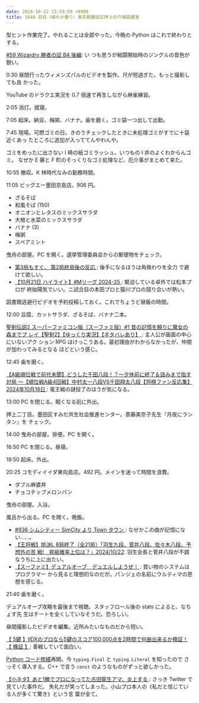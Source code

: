 ```yaml
---
date: 2024-10-22 23:59:59 +0900
title: 1640 日目（晴れか曇り）東京都墨田区押上の穴場図書室
---
```


型ヒント作業完了。やれることは全部やった。今晩の Python はこれで終わりとする。

[#59 Wizardry 勝者の証 B4 後編](https://www.youtube.com/watch?v=Mut1twvLZHc): い
つも思うが戦闘開始時のジングルの音色が鋭い。

0:30 昼間行ったウィメンズパルのビデオを製作。尺が短過ぎた。もっと撮影しても良
かった。

YouTube のドラクエ実況を 0.7 倍速で再生しながら麻雀練習。

2:05 消灯。就寝。

7:05 起床。納豆、梅粥、バナナ。歯を磨く。ゴミ袋一つ出して出勤。

7:45 現場。可燃ゴミの日。きのうチェックしたときに未処理ゴミがすでに十袋近くあっ
たところに追加が入っててんやわんや。

ゴミをめったに出さない I 崎の紙ゴミラッシュ。いつもの I 井のよくわからんゴミ。
なぜか E 藤と F 町のそっくりなゴミ処理など、厄介事がまとめて来た。

10:55 撤収。K 林時代なみの勤務時間。

11:05 ビッグエー墨田京島店。906 円。

* ざるそば
* 和風そば (150)
* オニオンとレタスのミックスサラダ
* 大根と水菜のミックスサラダ
* バナナ (3)
* 梅粥
* スペアミント

曳舟の部屋。PC を開く。選挙管理委員会からの郵便物をチェック。

* [第3局もすぐ、 第2局終局後の反応
  ](https://www.youtube.com/watch?v=uUcoIRK0ETE): 後手になるほうは角換わりを全力
  で避けて欲しい。
* [【10月21日 ハイライト】#Mリーグ 2024-25
  ](https://www.youtube.com/watch?v=gSF7rej3QHk): 緊迫している卓外では松本プロが
  終始陽気でいい。ニ試合目の本田プロと猿川プロの競り合いが熱い。

図書館逃避行ビデオを予約投稿しておく。これでちょうど昼飯の時間。

12:00 豆腐、カットサラダ、ざるそば、バナナ二本。

[聖剣伝説2 スーパーファミコン版（スーファミ版）#1 昔の記憶を頼りに魔女の森までプ
レイ【聖剣2】【ゆっくり実況】【ネタバレあり】
](https://www.youtube.com/watch?v=qu3lHKe2Hxs): 主人公が画面の中心にいないアク
ション RPG はけっこうある。最初理由がわからなかったが、仲間が加わってみるとなる
ほどという感じ。

12:45 歯を磨く。

[【A級順位戦で前代未聞】どうした千田八段！？～夕休前に終了＆詰みまで指す対局
～【順位戦A級4回戦】中村太一八段VS千田翔太八段【将棋ファン反応集】2024年10月18日
](https://www.youtube.com/watch?v=OaXD6MP4CFg): 竜王戦の謎投了のほうが気になる。

13:00 PC を閉じる。眠くなる前に外出。

<!-- TODO: insert a video -->

押上二丁目。墨田区すみだ共生社会推進センター。斎藤美奈子先生『月夜にランタン』を
チェック。

14:00 曳舟の部屋。排便。PC を開く。

16:50 PC を閉じる。昼寝。

19:50 起床。外出。

20:25 コモディイイダ東向島店。492 円。メインを迷って時間を浪費。

* ダブル麻婆丼
* チョコチップメロンパン

曳舟の部屋。入浴。

風呂から出る。PC を開く。晩飯。

* [#936 シムシティー SimCity より Town タウン
  ](https://www.youtube.com/watch?v=F14vqe-GbJ0): なぜかこの曲が記憶にない……。
* [【王将戦】挑決L 8局終了（全21局）「羽生九段、菅井八段、佐々木八段、予想外の苦
  戦!　昇級確率上位は？」2024/10/22](https://www.youtube.com/watch?v=DTwY2zICBZ0):
  羽生会長と菅井八段が不調なうちに上に出たい。
* [【スーファミ】デュアルオーブ　デュエルしようぜ！
  ](https://www.youtube.com/watch?v=CDgSwEHkyoU): 買い物のシステムはプログラマー
  から見ると理想的なのだが。パンジェの名前にウルティマの思想を感じる。

21:40 歯を磨く。

デュアルオーブ攻略を最後まで視聴。スタッフロール後の stats によると、なちょす先
生はチートを全くしていなそうだ。恐ろしい。

昼間撮影したビデオを編集。近所みたいなものだから短い。

[【 5鍵 】IIDXのプロなら5鍵のスコア100,000点を2時間で何曲出来るか検証！【 検証
】](https://www.youtube.com/watch?v=M7QPty5-yXM): 善戦していて面白い。

[Python コード修繕][8]再開。今 `typing.Final` と `typing.Literal` を知ったので
さっそく導入する。C++ で言う `const` のようなものがずっと欲しかった。

[【小ネタ】あと1勝でプロになってた古田龍生アマ、炎上する
](https://www.youtube.com/watch?v=xCBRFOxpyNo): さっき Twitter で見ていた事件だ。
失礼だが笑ってしまった。小山プロ本人の《私だと信じている人が多くて驚き》という言
葉が全て。

[8]: https://github.com/showa-yojyo/dqutils/issues/8
